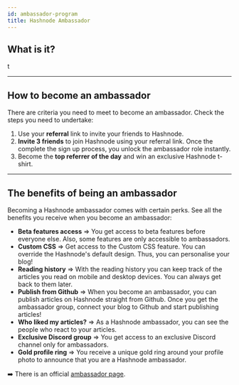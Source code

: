```yaml
---
id: ambassador-program
title: Hashnode Ambassador
---
```


## What is it?

t

---

## How to become an ambassador

There are criteria you need to meet to become an ambassador. Check the steps you need to undertake:

1. Use your **referral** link to invite your friends to Hashnode.
2. **Invite 3 friends** to join Hashnode using your referral link. Once the complete the sign up process, you unlock the ambassador role instantly.
3. Become the **top referrer of the day** and win an exclusive Hashnode t-shirt.

---

## The benefits of being an ambassador

Becoming a Hashnode ambassador comes with certain perks. See all the benefits you receive when you become an ambassador:

* **Beta features access** => You get access to beta features before everyone else. Also, some features are only accessible to ambassadors.
* **Custom CSS** => Get access to the Custom CSS feature. You can override the Hashnode's default design. Thus, you can personalise your blog!
* **Reading history** => With the reading history you can keep track of the articles you read on mobile and desktop devices. You can always get back to them later.
* **Publish from Github** => When you become an ambassador, you can publish articles on Hashnode straight from Github. Once you get the ambassador group, connect your blog to Github and start publishing articles!
* **Who liked my articles?** => As a Hashnode ambassador, you can see the people who react to your articles.
* **Exclusive Discord group** => You get access to an exclusive Discord channel only for ambassadors.
* **Gold profile ring** => You receive a unique gold ring around your profile photo to announce that you are a Hashnode ambassador.

➡️ There is an official [ambassador page](https://hashnode.com/ambassador).